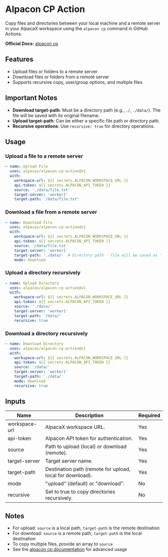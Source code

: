

# Alpacon CP Action

Copy files and directories between your local machine and a remote server in your AlpacaX workspace using the `alpacon cp` command in GitHub Actions.

**Official Docs:** [alpacon cp](https://docs.alpacax.com/alpacon/cli/alpacon_cp)

## Features

- Upload files or folders to a remote server
- Download files or folders from a remote server  
- Supports recursive copy, user/group options, and multiple files

## Important Notes

- **Download target-path**: Must be a directory path (e.g., `./`, `./data/`). The file will be saved with its original filename.
- **Upload target-path**: Can be either a specific file path or directory path.
- **Recursive operations**: Use `recursive: true` for directory operations.

## Usage


### Upload a file to a remote server
```yaml
- name: Upload File
  uses: alpacax/alpacon-cp-action@v1
  with:
    workspace-url: ${{ secrets.ALPACON_WORKSPACE_URL }}
    api-token: ${{ secrets.ALPACON_API_TOKEN }}
    source: './data/file.txt'
    target-server: 'worker1'
    target-path: '/data/file.txt'
```

### Download a file from a remote server
```yaml
- name: Download File
  uses: alpacax/alpacon-cp-action@v1
  with:
    workspace-url: ${{ secrets.ALPACON_WORKSPACE_URL }}
    api-token: ${{ secrets.ALPACON_API_TOKEN }}
    source: '/data/file.txt'
    target-server: 'worker1'
    target-path: './data/'  # Directory path - file will be saved as './data/file.txt'
    mode: download
```

### Upload a directory recursively
```yaml
- name: Upload Directory
  uses: alpacax/alpacon-cp-action@v1
  with:
    workspace-url: ${{ secrets.ALPACON_WORKSPACE_URL }}
    api-token: ${{ secrets.ALPACON_API_TOKEN }}
    source: './data/'
    target-server: 'worker1'
    target-path: '/data/'
    recursive: true
```

### Download a directory recursively
```yaml
- name: Download Directory
  uses: alpacax/alpacon-cp-action@v1
  with:
    workspace-url: ${{ secrets.ALPACON_WORKSPACE_URL }}
    api-token: ${{ secrets.ALPACON_API_TOKEN }}
    source: '/data/'
    target-server: 'worker1'
    target-path: './data/'
    mode: download
    recursive: true
```

## Inputs

| Name           | Description                                                                 | Required |
|----------------|-----------------------------------------------------------------------------|----------|
| workspace-url  | AlpacaX workspace URL.                                                      | Yes      |
| api-token      | Alpacon API token for authentication.                                       | Yes      |
| source         | Path to upload (local) or download (remote).                                | Yes      |
| target-server  | Target server name.                                                         | Yes      |
| target-path    | Destination path (remote for upload, local for download).                   | Yes      |
| mode           | "upload" (default) or "download".                                         | No       |
| recursive      | Set to true to copy directories recursively.                                | No       |

## Notes

- For upload: `source` is a local path, `target-path` is the remote destination
- For download: `source` is a remote path, `target-path` is the local destination
- To copy multiple files, provide an array to `source`
- See the [alpacon cp documentation](https://docs.alpacax.com/alpacon/cli/alpacon_cp) for advanced usage

